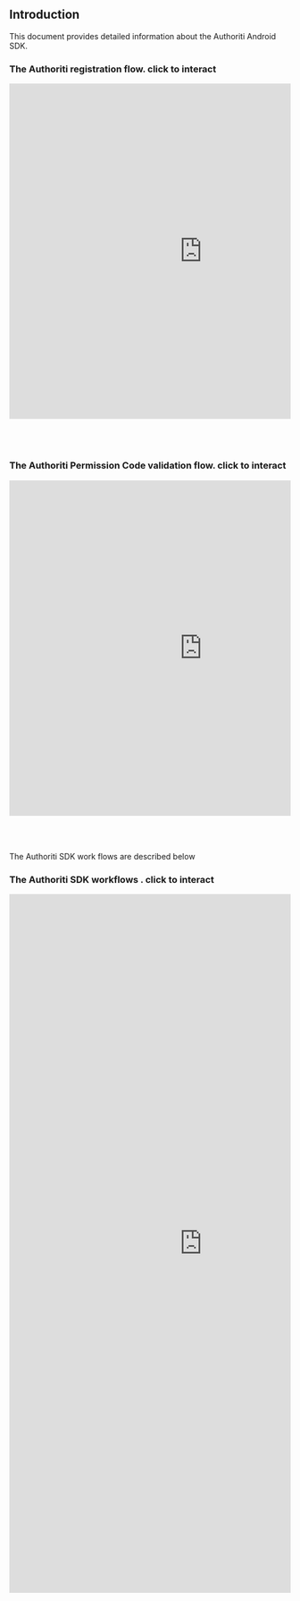 ## Introduction

This document provides detailed information about the Authoriti Android SDK.

### The Authoriti registration flow. click to interact ### 

<div style="position: relative; padding-bottom: 10%; height: 0; overflow: hidden; max-width: 100%; height: auto;">
<iframe width="690" height="600" src="https://miro.com/app/embed/o9J_klx9jxY=/?autoplay=yep" frameborder="0" scrolling="no" allowfullscreen></iframe>
  </div>
  
### The Authoriti Permission Code validation flow. click to interact ###

<div style="position: relative; padding-bottom: 10%; height: 0; overflow: hidden; max-width: 100%; height: auto;">
<iframe width="690" height="600" src="https://miro.com/app/embed/o9J_kl1Fmto=/?autoplay=yep" frameborder="0" scrolling="no" allowfullscreen></iframe>
  </div>

The Authoriti SDK work flows are described below

### The Authoriti SDK workflows . click to interact ###

<div style="position: relative; padding-bottom: 10%; height: 0; overflow: hidden; max-width: 100%; height: auto;">
<iframe width="690" height="1250" src="https://miro.com/app/embed/o9J_klx5LPY=/?autoplay=yep" frameborder="0" scrolling="no" allowfullscreen></iframe>
  </div>

